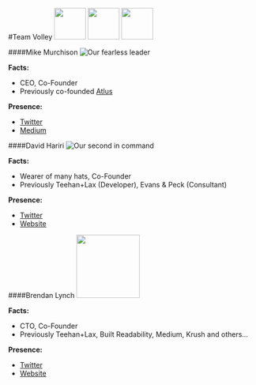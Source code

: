 #Team Volley
<a href="#mike-murchison"><img src="https://lh4.googleusercontent.com/-DgVSPN_T0SA/AAAAAAAAAAI/AAAAAAAAAAA/lMdQB0bH9mQ/s128-c-k/photo.jpg" width="64px"></a>
<a href="#david-hariri"><img src="https://lh3.googleusercontent.com/-15DCouwNT5s/AAAAAAAAAAI/AAAAAAAAAAA/O4A3I3KDqTQ/s128-c-k/photo.jpg" width="64px"></a>
<a href="#brendan-lynch"><img src="https://pbs.twimg.com/profile_images/1191382894/twitter_200x200.jpg" width="64px"></a>

####Mike Murchison
![](https://lh4.googleusercontent.com/-DgVSPN_T0SA/AAAAAAAAAAI/AAAAAAAAAAA/lMdQB0bH9mQ/s128-c-k/photo.jpg "Our fearless leader")

**Facts:**
- CEO, Co-Founder
- Previously co-founded [Atlus](http://crunchbase.com/organization/atlus-inc)

**Presence:**
- [Twitter](https://twitter.com/mimurchison "Mike's Twitter")
- [Medium](https://medium.com/@mimurchison "Mike's Medium")

####David Hariri
![](https://lh3.googleusercontent.com/-15DCouwNT5s/AAAAAAAAAAI/AAAAAAAAAAA/O4A3I3KDqTQ/s128-c-k/photo.jpg "Our second in command")

**Facts:**
- Wearer of many hats, Co-Founder
- Previously Teehan+Lax (Developer), Evans & Peck (Consultant)

**Presence:**
- [Twitter](https://twitter.com/davehariri "David's Twitter")
- [Website](http://dhariri.com "David's Site")

####Brendan Lynch
<img width="128px" src="https://pbs.twimg.com/profile_images/1191382894/twitter_200x200.jpg">

**Facts:**
- CTO, Co-Founder
- Previously Teehan+Lax, Built Readability, Medium, Krush and others...

**Presence:**
- [Twitter](https://twitter.com/brendanlynch "Brendan's Twitter")
- [Website](http://brendanlynch.com "Brendan's Site")

